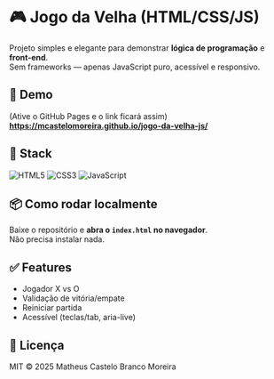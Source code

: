 # 🎮 Jogo da Velha (HTML/CSS/JS)

Projeto simples e elegante para demonstrar **lógica de programação** e **front-end**.  
Sem frameworks — apenas JavaScript puro, acessível e responsivo.

## 🚀 Demo
(Ative o GitHub Pages e o link ficará assim)  
**https://mcastelomoreira.github.io/jogo-da-velha-js/**

## 🧱 Stack
![HTML5](https://img.shields.io/badge/HTML5-e34f26?style=for-the-badge&logo=html5&logoColor=white)
![CSS3](https://img.shields.io/badge/CSS3-1572B6?style=for-the-badge&logo=css3&logoColor=white)
![JavaScript](https://img.shields.io/badge/JavaScript-F7DF1E?style=for-the-badge&logo=javascript&logoColor=black)

## 📦 Como rodar localmente
Baixe o repositório e **abra o `index.html` no navegador**.  
Não precisa instalar nada.

## ✅ Features
- Jogador X vs O
- Validação de vitória/empate
- Reiniciar partida
- Acessível (teclas/tab, aria-live)

## 📄 Licença
MIT © 2025 Matheus Castelo Branco Moreira
